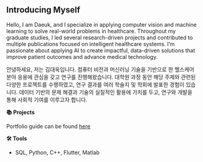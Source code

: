 ## Introducing Myself

Hello, I am Daeuk, and I specialize in applying computer vision and machine learning to solve real-world problems in healthcare. Throughout my graduate studies, I led several research-driven projects and contributed to multiple publications focused on intelligent healthcare systems. I’m passionate about applying AI to create impactful, data-driven solutions that improve patient outcomes and advance medical technology.

안녕하세요, 저는 김대욱입니다. 컴퓨터 비전과 머신러닝 기술을 기반으로 한 헬스케어 분야 응용에 관심을 갖고 연구를 진행해왔습니다. 대학원 과정 동안 해당 주제와 관련된 다양한 프로젝트를 수행하였고, 연구 결과를 여러 학술지 및 학회에 발표한 경험이 있습니다. 데이터 기반의 문제 해결과 기술의 실질적인 활용에 가치를 두고, 연구와 개발을 통해 사회적 기여를 이루고자 합니다.

**📚 Projects**

Portfolio guide can be found [here](https://github.com/daeukk/Portfolio-Guide)

**🛠️ Tools**
- SQL, Python, C++, Flutter, Matlab
